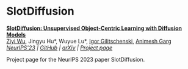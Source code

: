 # SlotDiffusion

[**SlotDiffusion: Unsupervised Object-Centric Learning with Diffusion Models**](https://slotdiffusion.github.io/)<br/>
[Ziyi Wu](https://wuziyi616.github.io/),
Jingyu Hu*,
Wuyue Lu*,
[Igor Gilitschenski](https://tisl.cs.utoronto.ca/author/igor-gilitschenski/),
[Animesh Garg](https://animesh.garg.tech/)<br/>
_[NeurIPS'23](https://openreview.net/forum?id=ETk6cfS3vk) |
[GitHub](https://github.com/Wuziyi616/SlotDiffusion) |
[arXiv](https://arxiv.org/abs/2305.11281) |
[Project page](https://slotdiffusion.github.io/)_

Project page for the NeurIPS 2023 paper SlotDiffusion.
